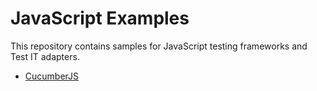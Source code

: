 # JavaScript Examples
This repository contains samples for JavaScript testing frameworks and Test IT adapters.

* [CucumberJS](https://github.com/testit-tms/js-examples/tree/main/cucumberJs)
